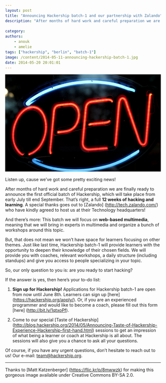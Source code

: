 ```yaml
---
layout: post
title: "Announcing Hackership batch-1 and our partnership with Zalando"
description: "After months of hard work and careful preparation we are finally ready to announce the first official batch of Hackership, which will take place from July 1st till the end of September. That’s right, a full three months of hacking and learning. A special thanks goes out to Zalando who have kindly agreed to host us at their headquarters!"

category:
authors:
    - anouk
    - amelie
tags: ["hackership", "berlin", "batch-1"]
image: /content/2014-05-11-announcing-hackership-batch-1.jpg
date: 2014-05-20 20:01:01
---
```


![Announcing Hackership batch-1](/content/2014-05-11-announcing-hackership-batch-1.jpg)

Listen up, cause we’ve got some pretty exciting news!

After months of hard work and careful preparation we are finally ready to announce the first official batch of Hackership, which will take place from early July till end September. That’s right, a full **12 weeks of hacking and learning**. A special thanks goes out to [Zalando] (http://tech.zalando.com/) who have kindly agreed to host us at their Technology headquarters!

And there’s more: This batch we will focus on **web-based multimedia**, meaning that we will bring in experts in multimedia and organize a bunch of workshops around this topic. 

But, that does not mean we won’t have space for learners focusing on other themes. Just like last time, Hackership batch-1 will provide learners with the opportunity to deepen their knowledge of their chosen fields. We will provide you with coaches, relevant workshops, a daily structure (including standups) and give you access to people specializing in your topic. 

So, our only question to you is: are you ready to start hacking?

If the answer is yes, then here’s your to-do list:
 
1.	**Sign up for Hackership!**  Applications for Hackership batch-1 are open from now until June 8th. Learners can sign up [here] (https://hackership.org/apply/). Or, if you are an experienced programmer and would like to become a coach, please fill out this form [here] (http://bit.ly/1qtxoPf).


2.	Come to our special [Taste of Hackership] (http://blog.hackership.org/2014/05/Announcing-Taste-of-Hackership-Experience-Hackership-first-hand.html) sessions to get an impression of what being a learner or coach at Hackership is all about. The sessions will also give you a chance to ask all your questions.


Of course, if you have any urgent questions, don’t hesitate to reach out to us! Our e-mail: team@hackership.org.

---
Thanks to [Matt Katzenberger] (https://flic.kr/p/8mwwzk) for making this gorgeous image available under Creative Commons BY-SA 2.0.
